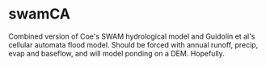 # swamCA

Combined version of Coe's SWAM hydrological model and Guidolin et al's cellular automata flood model. Should be forced with annual runoff, precip, evap and baseflow, and will model ponding on a DEM. Hopefully. 